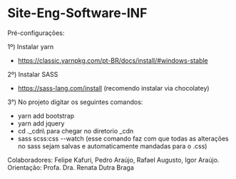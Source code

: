 # Site-Eng-Software-INF

Pré-configurações:

1º) Instalar yarn

- https://classic.yarnpkg.com/pt-BR/docs/install/#windows-stable

2º) Instalar SASS

- https://sass-lang.com/install (recomendo instalar via chocolatey)

3°) No projeto digitar os seguintes comandos:

- yarn add bootstrap
- yarn add jquery
- cd .\_cdn\ para chegar no diretorio \_cdn
- sass scss:css --watch (esse comando faz com que todas as alterações no sass sejam salvas e automaticamente mandadas para o .css)

Colaboradores: Felipe Kafuri, Pedro Araújo, Rafael Augusto, Igor Araújo.
Orientação: Profa. Dra. Renata Dutra Braga
